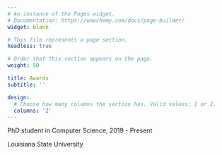 ```yaml
---
# An instance of the Pages widget.
# Documentation: https://wowchemy.com/docs/page-builder/
widget: blank

# This file represents a page section.
headless: true

# Order that this section appears on the page.
weight: 50

title: Awards
subtitle: ''

design:
  # Choose how many columns the section has. Valid values: 1 or 2.
  columns: '2'
---
```


<i class="fa-li fas fa-graduation-cap"></i>
<p class=course>PhD student in Computer Science, 2019 - Present</p>
<p class=institution>Louisiana State University</p>

